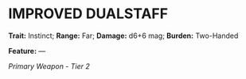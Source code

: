 # IMPROVED DUALSTAFF

**Trait:** Instinct; **Range:** Far; **Damage:** d6+6 mag; **Burden:** Two-Handed

**Feature:** —

*Primary Weapon - Tier 2*
